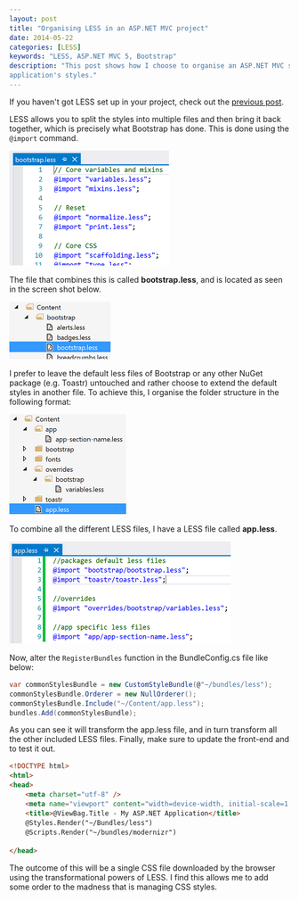 ```yaml
---
layout: post
title: "Organising LESS in an ASP.NET MVC project"
date: 2014-05-22
categories: [LESS]
keywords: "LESS, ASP.NET MVC 5, Bootstrap"
description: "This post shows how I choose to organise an ASP.NET MVC solution to utilise the power of LESS in order to manage the 
application's styles."
---
```


If you haven't got LESS set up in your project, check out the [previous post](/posts/setting-up-less-bootstrap-aspnet-mvc-5/).

LESS allows you to split the styles into multiple files and then bring it back together, which is precisely what 
Bootstrap has done. This is done using the ```@import``` command.

<div class="centered">
    <img src="/images/less-import-command.png"  alt="LESS @import command" />
</div>

The file that combines this is called **bootstrap.less**, and is located as seen in the screen shot
below.

<div class="centered">
    <img src="/images/bootstrap-master-less.png"  alt="Bootstrap.less" />
</div>

I prefer to leave the default less files of Bootstrap or any other NuGet package (e.g. Toastr) untouched and rather 
choose to extend the default styles in another file. To achieve this, I organise the folder structure in the following 
format:

<div class="centered">
    <img src="/images/organising-less-folder-structure.png"  alt="Folder structure" />
</div>

To combine all the different LESS files, I have a LESS file called **app.less**.

<div class="centered">
    <img src="/images/app-less.png"  alt="App.less" />
</div>

Now, alter the ```RegisterBundles``` function in the BundleConfig.cs file like below:

``` csharp
var commonStylesBundle = new CustomStyleBundle(@"~/bundles/less");
commonStylesBundle.Orderer = new NullOrderer();
commonStylesBundle.Include("~/Content/app.less");
bundles.Add(commonStylesBundle);
```

As you can see it will transform the app.less file, and in turn transform all the other included LESS files.
Finally, make sure to update the front-end and to test it out.

``` html
<!DOCTYPE html>
<html>
<head>
    <meta charset="utf-8" />
    <meta name="viewport" content="width=device-width, initial-scale=1.0">
    <title>@ViewBag.Title - My ASP.NET Application</title>
    @Styles.Render("~/Bundles/less")
    @Scripts.Render("~/bundles/modernizr")

</head>
```

The outcome of this will be a single CSS file downloaded by the browser using the transformational powers of LESS. I 
find this allows me to add some order to the madness that is managing CSS styles.